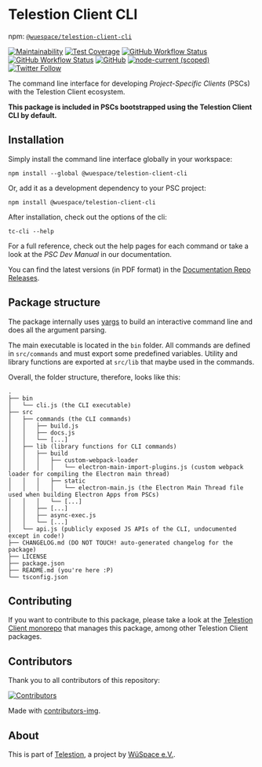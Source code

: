 # Telestion Client CLI

npm: [`@wuespace/telestion-client-cli`](https://www.npmjs.com/package/@wuespace/telestion-client-cli)

[![Maintainability](https://api.codeclimate.com/v1/badges/97fadf70f54a759cfaa4/maintainability)](https://codeclimate.com/github/TelestionTeam/telestion-client/maintainability)
[![Test Coverage](https://api.codeclimate.com/v1/badges/97fadf70f54a759cfaa4/test_coverage)](https://codeclimate.com/github/TelestionTeam/telestion-client/test_coverage)
[![GitHub Workflow Status](https://img.shields.io/github/workflow/status/TelestionTeam/telestion-client/Test%20and%20Coverage?label=tests)](https://github.com/TelestionTeam/telestion-client/actions?query=workflow%3A%22Test+and+Coverage%22)
[![GitHub Workflow Status](https://img.shields.io/github/workflow/status/TelestionTeam/telestion-client/CI)](https://github.com/TelestionTeam/telestion-client/actions?query=workflow%3ACI)
[![GitHub](https://img.shields.io/github/license/TelestionTeam/telestion-client)](LICENSE)
[![node-current (scoped)](https://img.shields.io/node/v/@wuespace/telestion-client-cli)](package.json)
[![Twitter Follow](https://img.shields.io/twitter/follow/wuespace?style=social)](https://twitter.com/wuespace)

The command line interface for developing _Project-Specific Clients_ (PSCs) with the Telestion Client ecosystem.

**This package is included in PSCs bootstrapped using the Telestion Client CLI by default.**

## Installation

Simply install the command line interface globally in your workspace:

```shell
npm install --global @wuespace/telestion-client-cli
```

Or, add it as a development dependency to your PSC project:

```shell
npm install @wuespace/telestion-client-cli
```

After installation, check out the options of the cli:

```shell
tc-cli --help
```

For a full reference, check out the help pages for each command or take a look at the _PSC Dev Manual_ in our documentation.

You can find the latest versions (in PDF format) in the [Documentation Repo Releases](https://github.com/TelestionTeam/telestion-docs/releases/latest).

## Package structure

The package internally uses [yargs](http://yargs.js.org/) to build an interactive command line
and does all the argument parsing.

The main executable is located in the `bin` folder.
All commands are defined in `src/commands` and must export some predefined variables.
Utility and library functions are exported at `src/lib` that maybe used in the commands.

Overall, the folder structure, therefore, looks like this:

```
.
├── bin
│   └── cli.js (the CLI executable)
├── src
│   ├── commands (the CLI commands)
│   │   ├── build.js
│   │   ├── docs.js
│   │   └── [...]
│   ├── lib (library functions for CLI commands)
│   │   ├── build
│   │   │   ├── custom-webpack-loader
│   │   │   │   └── electron-main-import-plugins.js (custom webpack loader for compiling the Electron main thread)
│   │   │   ├── static
│   │   │   │   └── electron-main.js (the Electron Main Thread file used when building Electron Apps from PSCs)
│   │   │   └── [...]
│   │   ├── [...]
│   │   ├── async-exec.js
│   │   └── [...]
│   └── api.js (publicly exposed JS APIs of the CLI, undocumented except in code!)
├── CHANGELOG.md (DO NOT TOUCH! auto-generated changelog for the package)
├── LICENSE
├── package.json
├── README.md (you're here :P)
└── tsconfig.json
```

## Contributing

If you want to contribute to this package, please take a look at the [Telestion Client monorepo](https://github.com/TelestionTeam/telestion-client/) that manages this package, among other Telestion Client packages.

## Contributors

Thank you to all contributors of this repository:

[![Contributors](https://contrib.rocks/image?repo=TelestionTeam/telestion-client)](https://github.com/TelestionTeam/telestion-client/graphs/contributors)

Made with [contributors-img](https://contrib.rocks).

## About

This is part of [Telestion](https://telestion.wuespace.de/), a project by [WüSpace e.V.](https://www.wuespace.de/).
